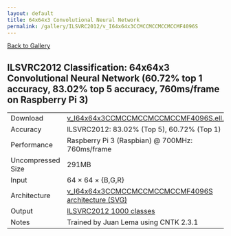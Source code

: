 ```yaml
---
layout: default
title: 64x64x3 Convolutional Neural Network
permalink: /gallery/ILSVRC2012/v_I64x64x3CCMCCMCCMCCMCCMF4096S
---
```


[Back to Gallery](/ELL/gallery)

## ILSVRC2012 Classification: 64x64x3 Convolutional Neural Network (60.72% top 1 accuracy, 83.02% top 5 accuracy, 760ms/frame on Raspberry Pi 3)

<table class="table table-striped table-bordered">
    <tr>
        <td> Download </td>
        <td colspan="3"> <a href="https://github.com/Microsoft/ELL-models/raw/master/models/ILSVRC2012/v_I64x64x3CCMCCMCCMCCMCCMF4096S/v_I64x64x3CCMCCMCCMCCMCCMF4096S.ell.zip">v_I64x64x3CCMCCMCCMCCMCCMF4096S.ell.zip</a></td>
    </tr>
    <tr>
        <td> Accuracy </td>
        <td colspan="3"> ILSVRC2012: 83.02% (Top 5), 60.72% (Top 1) </td>
    </tr>
    <tr>
        <td> Performance </td>
        <td colspan="3"> Raspberry Pi 3 (Raspbian) @ 700MHz: 760ms/frame </td>
    </tr>
    <tr>
        <td> Uncompressed Size </td>
        <td colspan="3"> 291MB </td>
    </tr>
    <tr>
        <td> Input </td>
        <td colspan="3"> 64 &times; 64 &times; {B,G,R} </td>
    </tr>
    <tr>
        <td> Architecture </td>
        <td>
            <a href="https://github.com/Microsoft/ELL-models/raw/master/models/ILSVRC2012/v_I64x64x3CCMCCMCCMCCMCCMF4096S/v_I64x64x3CCMCCMCCMCCMCCMF4096S.cntk.svg?sanitize=true" target="_blank">v_I64x64x3CCMCCMCCMCCMCCMF4096S architecture (SVG)</a>
        </td>
    </tr>
    <tr>
        <td> Output </td>
        <td colspan="3"> <a href="https://github.com/Microsoft/ELL-models/raw/master/models/ILSVRC2012/categories.txt">ILSVRC2012 1000 classes</a> </td>
    </tr>
    <tr>
        <td> Notes </td>
        <td colspan="3"> Trained by Juan Lema using CNTK 2.3.1 </td>
    </tr>
</table>

